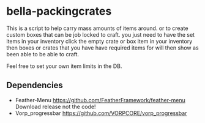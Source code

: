 # bella-packingcrates
 
This is a script to help carry mass amounts of items around. or to create custom boxes that can be job locked to craft. you just need to have the set items in your inventory click the empty crate or box item in your inventory then boxes or crates that you have have required items for will then show as been able to be able to craft.

Feel free to set your own item limits in the DB.



## Dependencies
- Feather-Menu https://github.com/FeatherFramework/feather-menu Download release not the code!
- Vorp_progressbar https://github.com/VORPCORE/vorp_progressbar

